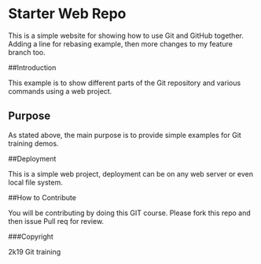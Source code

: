 # Starter Web Repo

This is a simple website for showing
how to use Git and GitHub together. Adding a line for rebasing example, then more changes to my feature branch too.

##Introduction

This example is to  show different parts of the Git repository and
various commands using a web project.

## Purpose

As stated above, the main purpose is to
provide simple examples for Git training 
demos.

##Deployment

This is a simple web project, deployment
can be on any web server or even local
file system.

##How to Contribute

You will be contributing by doing this GIT course.
Please fork this repo and then issue Pull req for review.

###Copyright

2k19 Git training